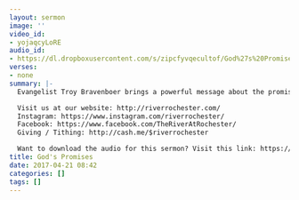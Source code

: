 ```yaml
---
layout: sermon
image: ''
video_id:
- yojaqcyLoRE
audio_id:
- https://dl.dropboxusercontent.com/s/zipcfyvqecultof/God%27s%20Promises.mp3?dl=0
verses:
- none
summary: |-
  Evangelist Troy Bravenboer brings a powerful message about the promises God has for those who follow him.

  Visit us at our website: http://riverrochester.com/
  Instagram: https://www.instagram.com/riverrochester/
  Facebook: https://www.facebook.com/TheRiverAtRochester/
  Giving / Tithing: http://cash.me/$riverrochester

  Want to download the audio for this sermon? Visit this link: https://riverrochester.com/sermons/god-s-promises and follow the instructions
title: God's Promises
date: 2017-04-21 08:42
categories: []
tags: []
---
```

